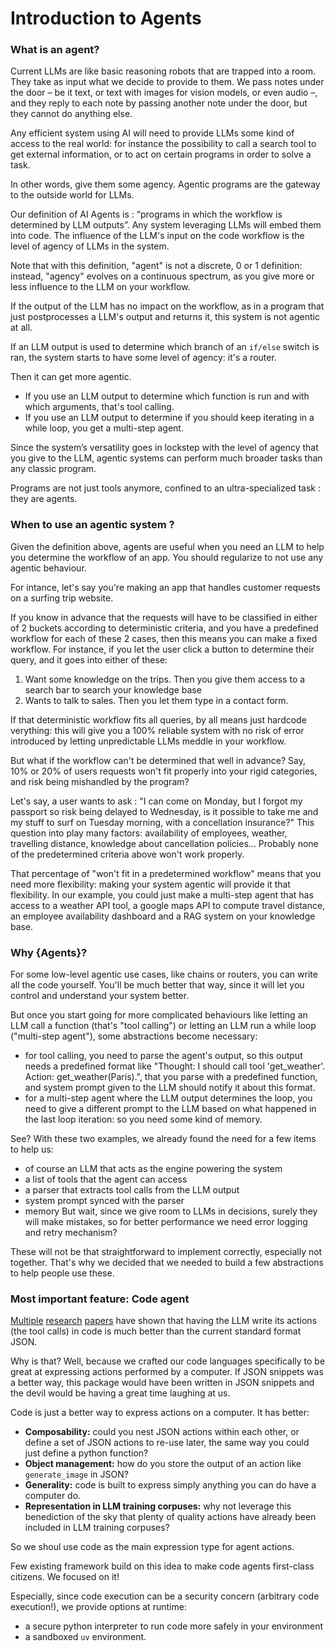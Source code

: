 <!--Copyright 2024 The HuggingFace Team. All rights reserved.

Licensed under the Apache License, Version 2.0 (the "License"); you may not use this file except in compliance with
the License. You may obtain a copy of the License at

http://www.apache.org/licenses/LICENSE-2.0

Unless required by applicable law or agreed to in writing, software distributed under the License is distributed on
an "AS IS" BASIS, WITHOUT WARRANTIES OR CONDITIONS OF ANY KIND, either express or implied. See the License for the
specific language governing permissions and limitations under the License.

⚠️ Note that this file is in Markdown but contain specific syntax for our doc-builder (similar to MDX) that may not be
rendered properly in your Markdown viewer.

-->
# Introduction to Agents

### What is an agent?

Current LLMs are like basic reasoning robots that are trapped into a room.
They take as input what we decide to provide to them. We pass notes under the door – be it text, or text with images for vision models, or even audio –, and they reply to each note by passing another note under the door, but they cannot do anything else.

Any efficient system using AI will need to provide LLMs some kind of access to the real world: for instance the possibility to call a search tool to get external information, or to act on certain programs in order to solve a task.

In other words, give them some agency. Agentic programs are the gateway to the outside world for LLMs.

Our definition of AI Agents is : “programs in which the workflow is determined by LLM outputs”. Any system leveraging LLMs will embed them into code. The influence of the LLM's input on the code workflow is the level of agency of LLMs in the system.

Note that with this definition, "agent" is not a discrete, 0 or 1 definition: instead, "agency" evolves on a continuous spectrum, as you give more or less influence to the LLM on your workflow.


If the output of the LLM has no impact on the workflow, as in a program that just postprocesses a LLM's output and returns it, this system is not agentic at all.

If an LLM output is used to determine which branch of an `if/else` switch is ran, the system starts to have some level of agency: it's a router.

Then it can get more agentic.
- If you use an LLM output to determine which function is run and with which arguments, that's tool calling.
- If you use an LLM output to determine if you should keep iterating in a while loop, you get a multi-step agent.

Since the system’s versatility goes in lockstep with the level of agency that you give to the LLM, agentic systems can perform much broader tasks than any classic program.

Programs are not just tools anymore, confined to an ultra-specialized task : they are agents.


### When to use an agentic system ?

Given the definition above, agents are useful when you need an LLM to help you determine the workflow of an app.
You should regularize to not use any agentic behaviour.

For intance, let's say you're making an app that handles customer requests on a surfing trip website.

If you know in advance that the requests will have to be classified in either of 2 buckets according to deterministic criteria, and you have a predefined workflow for each of these 2 cases, then this means you can make a fixed workflow.
For instance, if you let the user click a button to determine their query, and it goes into either of these:
1. Want some knowledge on the trips. Then you give them access to a search bar to search your knowledge base
2. Wants to talk to sales. Then you let them type in a contact form.

If that deterministic workflow fits all queries, by all means just hardcode verything: this will give you a 100% reliable system with no risk of error introduced by letting unpredictable LLMs meddle in your workflow.

But what if the workflow can't be determined that well in advance? Say, 10% or 20% of users requests won't fit properly into your rigid categories, and risk being mishandled by the program?

Let's say, a user wants to ask : "I can come on Monday, but I forgot my passport so risk being delayed to Wednesday, is it possible to take me and my stuff to surf on Tuesday morning, with a concellation insurance?"
This question into play many factors: availability of employees, weather, travelling distance, knowledge about cancellation policies...
Probably none of the predetermined criteria above won't work properly.

That percentage of "won't fit in a predetermined workflow" means that you need more flexibility: making your system agentic will provide it that flexibility. In our example, you could just make a multi-step agent that has access to a weather API tool, a google maps API to compute travel distance, an employee availability dashboard and a RAG system on your knowledge base.


### Why {Agents}?

For some low-level agentic use cases, like chains or routers, you can write all the code yourself. You'll be much better that way, since it will let you control and understand your system better.

But once you start going for more complicated behaviours like letting an LLM call a function (that's "tool calling") or letting an LLM run a while loop ("multi-step agent"), some abstractions become necessary:
- for tool calling, you need to parse the agent's output, so this output needs a predefined format like "Thought: I should call tool 'get_weather'. Action: get_weather(Paris).", that you parse with a predefined function, and system prompt given to the LLM should notify it about this format.
- for a multi-step agent where the LLM output determines the loop, you need to give a different prompt to the LLM based on what happened in the last loop iteration: so you need some kind of memory.

See? With these two examples, we already found the need for a few items to help us:
- of course an LLM that acts as the engine powering the system
- a list of tools that the agent can access
- a parser that extracts tool calls from the LLM output
- system prompt synced with the parser
- memory
But wait, since we give room to LLMs in decisions, surely they will make mistakes, so for better performance we need error logging and retry mechanism?

These will not be that straightforward to implement correctly, especially not together. That's why we decided that we needed to build a few abstractions to help people use these.

### Most important feature: Code agent

[Multiple](https://huggingface.co/papers/2402.01030) [research](https://huggingface.co/papers/2411.01747) [papers](https://huggingface.co/papers/2401.00812) have shown that having the LLM write its actions (the tool calls) in code is much better than the current standard format JSON.

Why is that? Well, because we crafted our code languages specifically to be great at expressing actions performed by a computer. If JSON snippets was a better way, this package would have been written in JSON snippets and the devil would be having a great time laughing at us.

Code is just a better way to express actions on a computer. It has better:
- **Composability:** could you nest JSON actions within each other, or define a set of JSON actions to re-use later, the same way you could just define a python function?
- **Object management:** how do you store the output of an action like `generate_image` in JSON?
- **Generality:** code is built to express simply anything you can do have a computer do.
- **Representation in LLM training corpuses:** why not leverage this benediction of the sky that plenty of quality actions have already been included in LLM training corpuses?

So we shoul use code as the main expression type for agent actions.

Few existing framework build on this idea to make code agents first-class citizens. We focused on it!

Especially, since code execution can be a security concern (arbitrary code execution!), we provide options at runtime:
- a secure python interpreter to run code more safely in your environment
- a sandboxed `uv` environment.